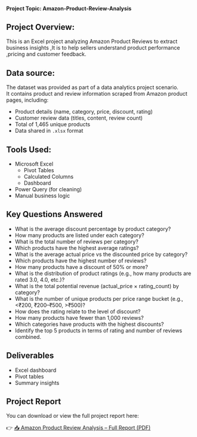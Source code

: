 #### Project Topic: Amazon-Product-Review-Analysis
## Project Overview: 
This is an Excel project analyzing Amazon Product Reviews to extract business insights ,It is to help sellers understand product performance ,pricing and customer feedback.
## Data source:
The dataset was provided as part of a data analytics project scenario.  
It contains product and review information scraped from Amazon product pages, including:
- Product details (name, category, price, discount, rating)
- Customer review data (titles, content, review count)
- Total of 1,465 unique products
- Data shared in `.xlsx` format
## Tools Used: 
- Microsoft Excel
   - Pivot Tables
   - Calculated Columns
   - Dashboard
- Power Query (for cleaning)
- Manual business logic
##  Key Questions Answered
- What is the average discount percentage by product category?
-  How many products are listed under each category?
-  What is the total number of reviews per category?
-  Which products have the highest average ratings?
-  What is the average actual price vs the discounted price by category?
-  Which products have the highest number of reviews?
-  How many products have a discount of 50% or more?
-  What is the distribution of product ratings (e.g., how many products are rated 3.0, 4.0, etc.)?
-  What is the total potential revenue (actual_price × rating_count) by category?
-  What is the number of unique products per price range bucket (e.g., <₹200, ₹200–₹500, >₹500)?
-  How does the rating relate to the level of discount?
-  How many products have fewer than 1,000 reviews?
-  Which categories have products with the highest discounts?
-  Identify the top 5 products in terms of rating and number of reviews combined.
## Deliverables
- Excel dashboard
- Pivot tables
- Summary insights

## Project Report

You can download or view the full project report here:

👉 [📥 Amazon Product Review Analysis – Full Report (PDF)](Amazon_Project_Summary.pdf)
